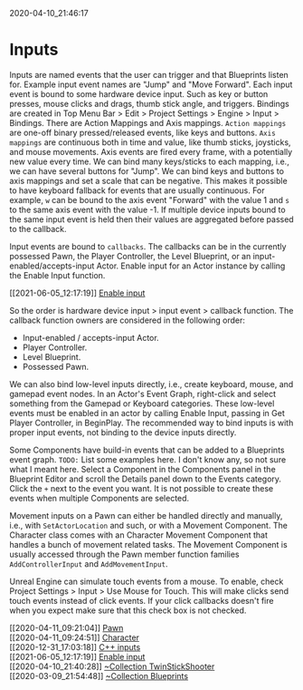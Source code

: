 2020-04-10_21:46:17

# Inputs

Inputs are named events that the user can trigger and that Blueprints listen for.
Example input event names are "Jump" and "Move Forward".
Each input event is bound to some hardware device input.
Such as key or button presses, mouse clicks and drags, thumb stick angle, and triggers.
Bindings are created in Top Menu Bar > Edit > Project Settings > Engine > Input > Bindings.
There are Action Mappings and Axis mappings.
`Action mappings` are one-off binary pressed/released events, like keys and buttons.
`Axis mappings` are continuous both in time and value, like thumb sticks, joysticks, and mouse movements.
Axis events are fired every frame, with a potentially new value every time.
We can bind many keys/sticks to each mapping, i.e., we can have several buttons for "Jump".
We can bind keys and buttons to axis mappings and set a scale that can be negative.
This makes it possible to have keyboard fallback for events that are usually continuous.
For example, `w` can be bound to the axis event "Forward" with the value 1 and `s` to the same axis event with the value -1.
If multiple device inputs bound to the same input event is held then their values are aggregated before passed to the callback.

Input events are bound to `callbacks`.
The callbacks can be in the currently possessed Pawn, the Player Controller, the Level Blueprint, or an input-enabled/accepts-input Actor.
Enable input for an Actor instance by calling the Enable Input function.

[[2021-06-05_12:17:19]] [Enable input](./Enable%20input.md)  

So the order is hardware device input > input event > callback function.
The callback function owners are considered in the following order:
- Input-enabled / accepts-input Actor.
- Player Controller.
- Level Blueprint.
- Possessed Pawn.

We can also bind low-level inputs directly, i.e., create keyboard, mouse, and gamepad event nodes.
In an Actor's Event Graph, right-click and select something from the Gamepad or Keyboard categories.
These low-level events must be enabled in an actor by calling Enable Input, passing in Get Player Controller, in BeginPlay.
The recommended way to bind inputs is with proper input events, not binding to the device inputs directly.

Some Components have build-in events that can be added to a Blueprints event graph.
`TODO:` List some examples here. I don't know any, so not sure what I meant here.
Select a Component in the Components panel in the Blueprint Editor and scroll the Details panel down to the Events category.
Click the `+` next to the event you want.
It is not possible to create these events when multiple Components are selected.

Movement inputs on a Pawn can either be handled directly and manually, i.e., with `SetActorLocation` and such,
or with a Movement Component.
The Character class comes with an Character Movement Component that handles a bunch of movement related tasks.
The Movement Component is usually accessed through the Pawn member function families `AddControllerInput` and `AddMovementInput`.

Unreal Engine can simulate touch events from a mouse.
To enable, check Project Settings > Input > Use Mouse for Touch.
This will make clicks send touch events instead of click events.
If your click callbacks doesn't fire when you expect make sure that this check box is not checked.


[[2020-04-11_09:21:04]] [Pawn](./Pawn.md)  
[[2020-04-11_09:24:51]] [Character](./Character.md)  
[[2020-12-31_17:03:18]] [C++ inputs](./C++%20inputs.md)  
[[2021-06-05_12:17:19]] [Enable input](./Enable%20input.md)  
[[2020-04-10_21:40:28]] [~Collection TwinStickShooter](./%7ECollection%20TwinStickShooter.md)  
[[2020-03-09_21:54:48]] [~Collection Blueprints](./%7ECollection%20Blueprints.md)  
